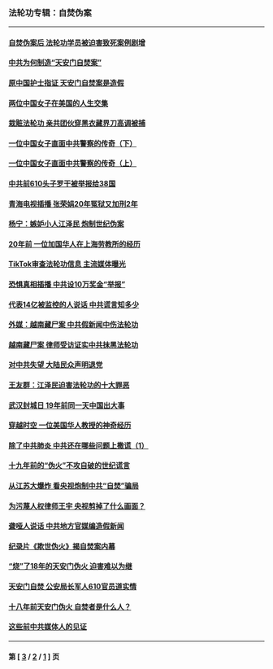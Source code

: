 ### 法轮功专辑：自焚伪案
---
#### [自焚伪案后 法轮功学员被迫害致死案例剧增](../../pages/nf5562/n13190600.md?09060430) 
#### [中共为何制造“天安门自焚案”](../../pages/nf5562/n13183270.md?09060430) 
#### [原中国护士指证 天安门自焚案是造假](../../pages/nf5562/n13172289.md?09060430) 
#### [两位中国女子在美国的人生交集](../../pages/nf5562/n13156138.md?09060430) 
#### [栽赃法轮功 亲共团伙穿黑衣藏界刀高调被捕](../../pages/nf5562/n13073780.md?09060430) 
#### [一位中国女子直面中共警察的传奇（下）](../../pages/nf5562/n12989706.md?09060430) 
#### [一位中国女子直面中共警察的传奇（上）](../../pages/nf5562/n12985072.md?09060430) 
#### [中共前610头子罗干被举报给38国](../../pages/nf5562/n12975419.md?09060430) 
#### [青海电视插播 张荣娟20年冤狱又加刑2年](../../pages/nf5562/n12738166.md?09060430) 
#### [杨宁：嫉妒小人江泽民 炮制世纪伪案](../../pages/nf5562/n12724108.md?09060430) 
#### [20年前 一位加国华人在上海劳教所的经历](../../pages/nf5562/n12707932.md?09060430) 
#### [TikTok审查法轮功信息 主流媒体曝光](../../pages/nf5562/n12362336.md?09060430) 
#### [恐惧真相插播 中共设10万奖金“举报”](../../pages/nf5562/n12306396.md?09060430) 
#### [代表14亿被监控的人说话 中共谎言知多少](../../pages/nf5562/n12297484.md?09060430) 
#### [外媒：越南藏尸案 中共假新闻中伤法轮功](../../pages/nf5562/n12264411.md?09060430) 
#### [越南藏尸案 律师受访证实中共抹黑法轮功](../../pages/nf5562/n12261878.md?09060430) 
#### [对中共失望 大陆民众声明退党](../../pages/nf5562/n12187315.md?09060430) 
#### [王友群：江泽民迫害法轮功的十大罪恶](../../pages/nf5562/n12169074.md?09060430) 
#### [武汉封城日 19年前同一天中国出大事](../../pages/nf5562/n12150901.md?09060430) 
#### [穿越时空  一位美国华人教授的神奇经历](../../pages/nf5562/n12097460.md?09060430) 
#### [除了中共肺炎 中共还在哪些问题上撒谎（1）](../../pages/nf5562/n11955770.md?09060430) 
#### [十九年前的“伪火”不攻自破的世纪谎言](../../pages/nf5562/n11813238.md?09060430) 
#### [从江苏大爆炸 看央视炮制中共“自焚”骗局](../../pages/nf5562/n11140275.md?09060430) 
#### [为污蔑人权律师王宇 央视剪掉了什么画面？](../../pages/nf5562/n11130142.md?09060430) 
#### [聋哑人说话 中共地方官媒编造假新闻](../../pages/nf5562/n11006067.md?09060430) 
#### [纪录片《欺世伪火》揭自焚案内幕](../../pages/nf5562/n11002664.md?09060430) 
#### [“烧”了18年的天安门伪火 迫害难以为继](../../pages/nf5562/n10996660.md?09060430) 
#### [天安门自焚 公安局长军人610官员道实情](../../pages/nf5562/n10997098.md?09060430) 
#### [十八年前天安门伪火 自焚者是什么人？](../../pages/nf5562/n10996556.md?09060430) 
#### [这些前中共媒体人的见证](../../pages/nf5562/n10845276.md?09060430) 

---
#### 第 [ [3](./3.md?09060430) / [2](./2.md?09060430) / [1](./1.md?09060430) ] 页
